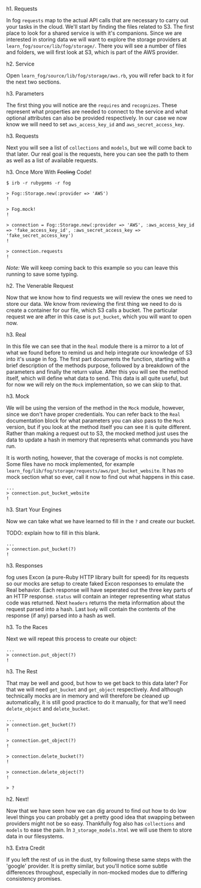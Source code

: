 h1. Requests

In fog `requests` map to the actual API calls that are necessary to carry out your tasks in the cloud.  We'll start by finding the files related to S3.  The first place to look for a shared service is with it's companions.  Since we are interested in storing data we will want to explore the storage providers at `learn_fog/source/lib/fog/storage/`.  There you will see a number of files and folders, we will first look at S3, which is part of the AWS provider.

h2. Service

Open `learn_fog/source/lib/fog/storage/aws.rb`, you will refer back to it for the next two sections.

h3. Parameters

The first thing you will notice are the `requires` and `recognizes`. These represent what properties are needed to connect to the service and what optional attributes can also be provided respectively. In our case we now know we will need to set `aws_access_key_id` and `aws_secret_access_key`.

h3. Requests

Next you will see a list of `collections` and `models`, but we will come back to that later.  Our real goal is the requests, here you can see the path to them as well as a list of available requests.

h3. Once More With <strike>Feeling</strike> Code!

    $ irb -r rubygems -r fog

    > Fog::Storage.new(:provider => 'AWS')
    !

    > Fog.mock!
    !

    > connection = Fog::Storage.new(:provider => 'AWS', :aws_access_key_id => 'fake_access_key_id', :aws_secret_access_key => 'fake_secret_access_key')
    !

    > connection.requests
    !

*Note:* We will keep coming back to this example so you can leave this running to save some typing.

h2. The Venerable Request

Now that we know how to find requests we will review the ones we need to store our data.  We know from reviewing the first thing we need to do is create a container for our file, which S3 calls a bucket.  The particular request we are after in this case is `put_bucket`, which you will want to open now.

h3. Real

In this file we can see that in the `Real` module there is a mirror to a lot of what we found before to remind us and help integrate our knowledge of S3 into it's usage in fog. The first part documents the function, starting with a brief description of the methods purpose, followed by a breakdown of the parameters and finally the return value. After this you will see the method itself, which will define what data to send.  This data is all quite useful, but for now we will rely on the `Mock` implementation, so we can skip to that.

h3. Mock

We will be using the version of the method in the `Mock` module, however, since we don't have proper credentials.  You can refer back to the `Real` documentation block for what parameters you can also pass to the `Mock` version, but if you look at the method itself you can see it is quite different.  Rather than making a request out to S3, the mocked method just uses the data to update a hash in memory that represents what commands you have run.

It is worth noting, however, that the coverage of mocks is not complete.  Some files have no mock implemented, for example `learn_fog/lib/fog/storage/requests/aws/put_bucket_website`.  It has no mock section what so ever, call it now to find out what happens in this case.

    ...
    > connection.put_bucket_website
    !

h3. Start Your Engines

Now we can take what we have learned to fill in the `?` and create our bucket.

  TODO: explain how to fill in this blank.

    ...
    > connection.put_bucket(?)
    !

h3. Responses

fog uses Excon (a pure-Ruby HTTP library built for speed) for its requests so our mocks are setup to create faked Excon responses to emulate the Real behavior.  Each response will have seperated out the three key parts of an HTTP response. `status` will contain an integer representing what status code was returned. Next `headers` returns the meta information about the request parsed into a hash. Last `body` will contain the contents of the response (if any) parsed into a hash as well.

h3. To the Races

Next we will repeat this process to create our object:

    ...
    > connection.put_object(?)
    !

h3. The Rest

That may be well and good, but how to we get back to this data later?  For that we will need `get_bucket` and `get_object` respectively. And although technically mocks are in memory and will therefore be cleaned up automatically, it is still good practice to do it manually, for that we'll need `delete_object` and `delete_bucket`.

    ...
    > connection.get_bucket(?)
    !

    > connection.get_object(?)
    !

    > connection.delete_bucket(?)
    !

    > connection.delete_object(?)
    !

    > ?

h2. Next!

Now that we have seen how we can dig around to find out how to do low level things you can probably get a pretty good idea that swapping between providers might not be so easy.  Thankfully fog also has `collections` and `models` to ease the pain.  In `3_storage_models.html` we will use them to store data in our filesystems.

h3. Extra Credit

If you left the rest of us in the dust, try following these same steps with the 'google' provider.  It is pretty similar, but you'll notice some subtle differences throughout, especially in non-mocked modes due to differing consistency promises.

